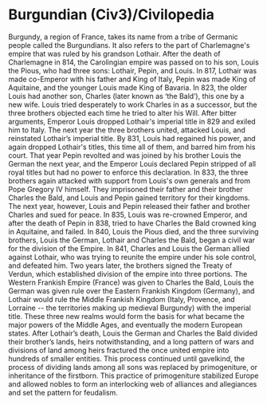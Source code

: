 # Burgundian (Civ3)/Civilopedia

Burgundy, a region of France, takes its name from a tribe of Germanic people called the Burgundians. It also refers to the part of Charlemagne's empire that was ruled by his grandson Lothair. After the death of Charlemagne in 814, the Carolingian empire was passed on to his son, Louis the Pious, who had three sons: Lothair, Pepin, and Louis. In 817, Lothair was made co-Emperor with his father and King of Italy, Pepin was made King of Aquitaine, and the younger Louis made King of Bavaria. In 823, the older Louis had another son, Charles (later known as ‘the Bald’), this one by a new wife. Louis tried desperately to work Charles in as a successor, but the three brothers objected each time he tried to alter his Will. After bitter arguments, Emperor Louis dropped Lothair's imperial title in 829 and exiled him to Italy. The next year the three brothers united, attacked Louis, and reinstated Lothair’s imperial title. By 831, Louis had regained his power, and again dropped Lothair's titles, this time all of them, and barred him from his court. That year Pepin revolted and was joined by his brother Louis the German the next year, and the Emperor Louis declared Pepin stripped of all royal titles but had no power to enforce this declaration. In 833, the three brothers again attacked with support from Louis's own generals and from Pope Gregory IV himself. They imprisoned their father and their brother Charles the Bald, and Louis and Pepin gained territory for their kingdoms. The next year, however, Louis and Pepin released their father and brother Charles and sued for peace. In 835, Louis was re-crowned Emperor, and after the death of Pepin in 838, tried to have Charles the Bald crowned king in Aquitaine, and failed. In 840, Louis the Pious died, and the three surviving brothers, Louis the German, Lothair and Charles the Bald, began a civil war for the division of the Empire.
In 841, Charles and Louis the German allied against Lothair, who was trying to reunite the empire under his sole control, and defeated him. Two years later, the brothers signed the Treaty of Verdun, which established division of the empire into three portions. The Western Frankish Empire (France) was given to Charles the Bald, Louis the German was given rule over the Eastern Frankish Kingdom (Germany), and Lothair would rule the Middle Frankish Kingdom (Italy, Provence, and Lorraine -- the territories making up medieval Burgundy) with the imperial title. These three new realms would form the basis for what became the major powers of the Middle Ages, and eventually the modern European states.
After Lothair’s death, Louis the German and Charles the Bald divided their brother’s lands, heirs notwithstanding, and a long pattern of wars and divisions of land among heirs fractured the once united empire into hundreds of smaller entities. This process continued until gavelkind, the process of dividing lands among all sons was replaced by primogeniture, or inheritance of the firstborn. This practice of primogeniture stabilized Europe and allowed nobles to form an interlocking web of alliances and allegiances and set the pattern for feudalism.